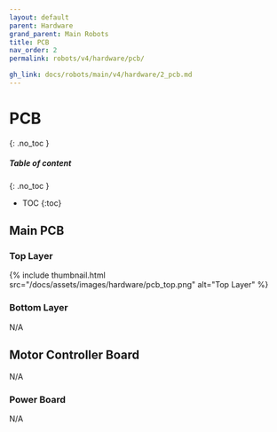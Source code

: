 ```yaml
---
layout: default
parent: Hardware
grand_parent: Main Robots
title: PCB
nav_order: 2
permalink: robots/v4/hardware/pcb/

gh_link: docs/robots/main/v4/hardware/2_pcb.md
---
```


# PCB
{: .no_toc }

##### Table of content
{: .no_toc }
- TOC
{:toc}

## Main PCB

### Top Layer
{% include thumbnail.html src="/docs/assets/images/hardware/pcb_top.png" alt="Top Layer" %}

### Bottom Layer
N/A

## Motor Controller Board
N/A

### Power Board
N/A
